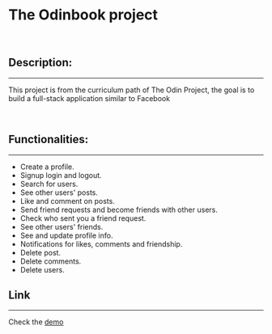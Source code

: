 # The Odinbook project

<br/>

## Description:

---

This project is from the curriculum path of The Odin Project, 
the goal is to build a full-stack application similar to Facebook

<br/>

## Functionalities:

---

- Create a profile.
- Signup login and logout.
- Search for users.
- See other users' posts.
- Like and comment on posts.
- Send friend requests and become friends with other users.
- Check who sent you a friend request.
- See other users' friends.
- See and update profile info.
- Notifications for likes, comments and friendship.
- Delete post.
- Delete comments.
- Delete users.

## Link

---

Check the [demo](https://the-odinbook.herokuapp.com/) 
